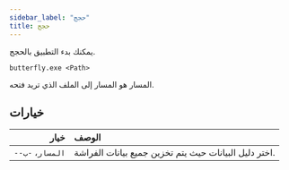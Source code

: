 ```yaml
---
sidebar_label: "حجج"
title: حجج
---
```


يمكنك بدء التطبيق بالحجج.

`butterfly.exe <Path>`

المسار هو المسار إلى الملف الذي تريد فتحه.

## خيارات

|             خيار | الوصف                                                 |
| ----------------:|:----------------------------------------------------- |
| `--المسار`، `-ب` | اختر دليل البيانات حيث يتم تخزين جميع بيانات الفراشة. |
